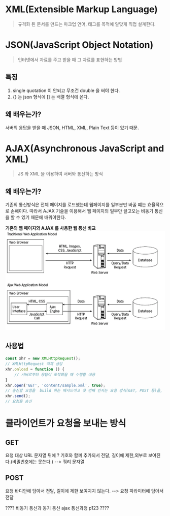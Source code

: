 # XML(Extensible Markup Language)

> 규격화 된 문서를 만드는 마크업 언어, 태그를 목적에 알맞게 직접 설계한다.

# JSON(JavaScript Object Notation)

> 인터넷에서 자료를 주고 받을 때 그 자료를 표현하는 방법

## 특징

1. single quotation 이 안되고 무조건 double 을 써야 한다.
2. {} 는 json 형식에 [] 는 배열 형식에 쓴다.

## 왜 배우는가?

서버의 응답을 받을 때 JSON, HTML, XML, Plain Text 등이 있기 때문.

# AJAX(Asynchronous JavaScript and XML)

> JS 와 XML 을 이용하여 서버와 통신하는 방식

## 왜 배우는가?

기존의 통신방식은 전체 페이지를 로드했는데 웹페이지를 일부분만 바꿀 떄는 효율적으로 손해이다. 따라서 AJAX 기술을 이용해서 웹 페이지의 일부만 끌고오는 비동기 통신을 할 수 있기 때문에 배워야한다.

__기존의 웹 페이지와 AJAX 를 사용한 웹 통신 비교__
![img.png](img.png)

## 사용법

```js
const xhr = new XMLHttpRequest();
// XMLHttpRequest 객체 생성
xhr.onload = function () {
    // 서버로부터 응답이 도착했을 때 수행할 내용
}
xhr.open('GET', 'content/sample.xml', true);
// 송신할 요청을  build 하는 메서드이고 첫 번째 인자는 요청 방식(GET, POST 등)을, 두 번째 인자는 요청 URL을, 세 번째 인자는 요청 방식이 비동기적인지 동기적인지를 나타내는 값(true/false)을 전달합니다. 
xhr.send();
// 요청을 송신
```

# 클라이언트가 요청을 보내는 방식

## GET

요청 대상 URL 문자열 뒤에 ? 기호와 함꼐 추가되서 전달, 길이에 제한,외부로 보여진다.(비밀번호에는 못쓴다.) --> 쿼리 문자열

## POST

요청 바디안에 담아서 전달, 길이에 제한 보여지지 않는다. --> 요청 파라미터에 담아서 전달

???? 비동기 통신과 동기 통신 ajax 통신과정 p123 ????


